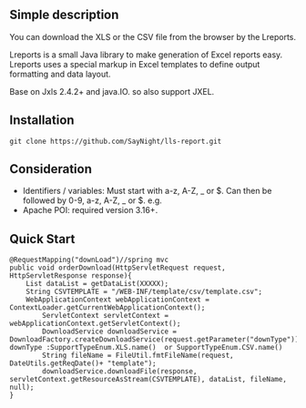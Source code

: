 Simple description
------- 
You can download the XLS or the CSV file from the browser by the Lreports.

Lreports is a small Java library to make generation of Excel reports easy. Lreports uses a special markup in Excel templates to define output formatting and data layout.

Base on Jxls 2.4.2+ and java.IO.   so also support JXEL.

Installation
-------  
    git clone https://github.com/SayNight/lls-report.git

Consideration
-------  
 * Identifiers / variables: Must start with a-z, A-Z, _ or $. Can then be followed by 0-9, a-z, A-Z, _ or $. e.g.
 * Apache POI: required version 3.16+.

Quick Start
------- 

    @RequestMapping("downLoad")//spring mvc
	public void orderDownload(HttpServletRequest request, HttpServletResponse response){
		List dataList = getDataList(XXXXX);
		String CSVTEMPLATE = "/WEB-INF/template/csv/template.csv";
		WebApplicationContext webApplicationContext = ContextLoader.getCurrentWebApplicationContext();  
	        ServletContext servletContext = webApplicationContext.getServletContext();
	        DownloadService downloadService = DownloadFactory.createDownloadService(request.getParameter("downType"));// downType :SupportTypeEnum.XLS.name()  or SupportTypeEnum.CSV.name()
	        String fileName = FileUtil.fmtFileName(request, DateUtils.getReqDate()+ "template");
	        downloadService.downloadFile(response, servletContext.getResourceAsStream(CSVTEMPLATE), dataList, fileName, null);
	}
